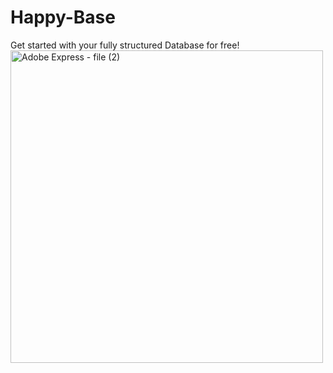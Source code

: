 # Happy-Base
Get started with your fully structured Database for free!
<img width="500" height="500" alt="Adobe Express - file (2)" src="https://github.com/user-attachments/assets/e291ff19-cb6a-43a7-8707-7240ca34c90e" />
